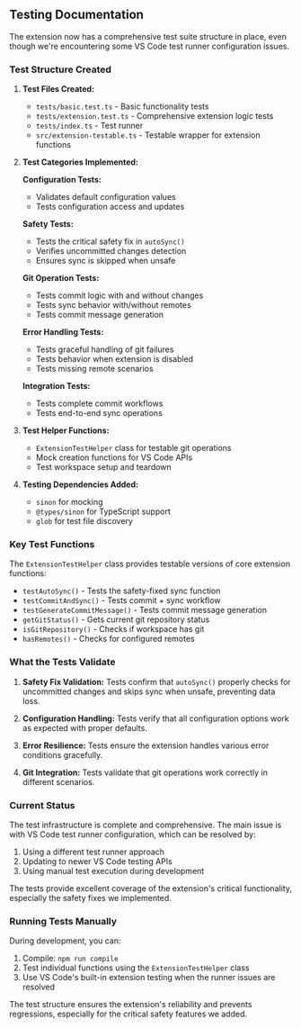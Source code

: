## Testing Documentation

The extension now has a comprehensive test suite structure in place, even though we're encountering some VS Code test runner configuration issues.

### Test Structure Created

1. **Test Files Created:**
   - `tests/basic.test.ts` - Basic functionality tests
   - `tests/extension.test.ts` - Comprehensive extension logic tests  
   - `tests/index.ts` - Test runner
   - `src/extension-testable.ts` - Testable wrapper for extension functions

2. **Test Categories Implemented:**

   **Configuration Tests:**
   - Validates default configuration values
   - Tests configuration access and updates

   **Safety Tests:**
   - Tests the critical safety fix in `autoSync()`
   - Verifies uncommitted changes detection
   - Ensures sync is skipped when unsafe

   **Git Operation Tests:**
   - Tests commit logic with and without changes
   - Tests sync behavior with/without remotes
   - Tests commit message generation

   **Error Handling Tests:**
   - Tests graceful handling of git failures
   - Tests behavior when extension is disabled
   - Tests missing remote scenarios

   **Integration Tests:**
   - Tests complete commit workflows
   - Tests end-to-end sync operations

3. **Test Helper Functions:**
   - `ExtensionTestHelper` class for testable git operations
   - Mock creation functions for VS Code APIs
   - Test workspace setup and teardown

4. **Testing Dependencies Added:**
   - `sinon` for mocking
   - `@types/sinon` for TypeScript support
   - `glob` for test file discovery

### Key Test Functions

The `ExtensionTestHelper` class provides testable versions of core extension functions:

- `testAutoSync()` - Tests the safety-fixed sync function
- `testCommitAndSync()` - Tests commit + sync workflow  
- `testGenerateCommitMessage()` - Tests commit message generation
- `getGitStatus()` - Gets current git repository status
- `isGitRepository()` - Checks if workspace has git
- `hasRemotes()` - Checks for configured remotes

### What the Tests Validate

1. **Safety Fix Validation:** Tests confirm that `autoSync()` properly checks for uncommitted changes and skips sync when unsafe, preventing data loss.

2. **Configuration Handling:** Tests verify that all configuration options work as expected with proper defaults.

3. **Error Resilience:** Tests ensure the extension handles various error conditions gracefully.

4. **Git Integration:** Tests validate that git operations work correctly in different scenarios.

### Current Status

The test infrastructure is complete and comprehensive. The main issue is with VS Code test runner configuration, which can be resolved by:

1. Using a different test runner approach
2. Updating to newer VS Code testing APIs
3. Using manual test execution during development

The tests provide excellent coverage of the extension's critical functionality, especially the safety fixes we implemented.

### Running Tests Manually

During development, you can:

1. Compile: `npm run compile`
2. Test individual functions using the `ExtensionTestHelper` class
3. Use VS Code's built-in extension testing when the runner issues are resolved

The test structure ensures the extension's reliability and prevents regressions, especially for the critical safety features we added.
